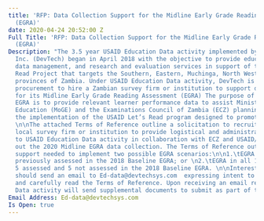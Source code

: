 ```yaml
---
title: 'RFP: Data Collection Support for the Midline Early Grade Reading Assessment
  (EGRA)'
date: 2020-04-24 20:52:00 Z
Full Title: 'RFP: Data Collection Support for the Midline Early Grade Reading Assessment
  (EGRA)'
Description: "The 3.5 year USAID Education Data activity implemented by DevTech Systems,
  Inc. (DevTech) began in April 2018 with the objective to provide education assessment,
  data management, and research and evaluation services in support of the USAID Let’s
  Read Project that targets the Southern, Eastern, Muchinga, North Western, and West
  provinces of Zambia. Under USAID Education Data activity, DevTech is running a competitive
  procurement to hire a Zambian survey firm or institution to support data collection
  for its Midline Early Grade Reading Assessment (EGRA) The purpose of the 2020 Midline
  EGRA is to provide relevant learner performance data to assist Ministry of General
  Education (MoGE) and the Examinations Council of Zambia (ECZ) planning and inform
  the implementation of the USAID Let’s Read program designed to promote literacy.
  \n\nThe attached Terms of Reference outline a solicitation to recruit an interested
  local survey firm or institution to provide logistical and administrative support
  to USAID Education Data activity in collaboration with ECZ and USAID/Zambia to carry
  out the 2020 Midline EGRA data collection. The Terms of Reference outline the anticipated
  support needed to implement two possible EGRA scenarios:\n\n1.\tEGRA in 5 provinces
  previously assessed in the 2018 Baseline EGRA; or \n2.\tEGRA in all 10 provinces,
  5 assessed and 5 not assessed in the 2018 Baseline EGRA. \n\nInterested applicants
  should send an email to Ed-data@devtechsys.com  expressing intent to submit a proposal
  and carefully read the Terms of Reference. Upon receiving an email reply, Education
  Data activity will send supplemental documents to submit as part of the proposal. "
Email Address: Ed-data@devtechsys.com
Is Open: true
---
```



